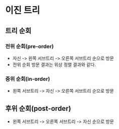 # 이진 트리

## 트리 순회

### 전위 순회(pre-order)

- 자신 -> 왼쪽 서브트리 -> 오른쪽 서브트리 순으로 방문
- 전위 순회 방문 결과는 위상 정렬 결과와 같다.

### 중위 순회(in-order)

- 왼쪽 서브트리 -> 자신 -> 오른쪽 서브트리 순으로 방문

## 후위 순회(post-order)

- 왼쪽 서브트리 -> 오른쪽 서브트리 -> 자신 순으로 방문